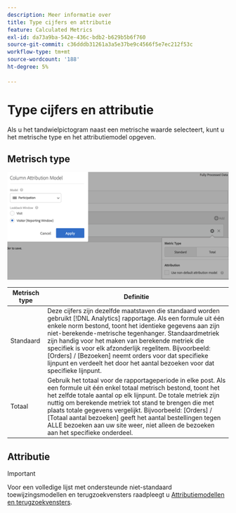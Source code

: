 ```yaml
---
description: Meer informatie over
title: Type cijfers en attributie
feature: Calculated Metrics
exl-id: da73a9ba-542e-436c-bdb2-b629b5b6f760
source-git-commit: c36dddb31261a3a5e37be9c4566f5e7ec212f53c
workflow-type: tm+mt
source-wordcount: '188'
ht-degree: 5%

---
```


# Type cijfers en attributie

Als u het tandwielpictogram naast een metrische waarde selecteert, kunt u het metrische type en het attributiemodel opgeven.

## Metrisch type

![](assets/cm_type_alloc.png)

| Metrisch type | Definitie |
|---|---|
| Standaard | Deze cijfers zijn dezelfde maatstaven die standaard worden gebruikt [!DNL Analytics] rapportage. Als een formule uit één enkele norm bestond, toont het identieke gegevens aan zijn niet-berekende-metrische tegenhanger. Standaardmetriek zijn handig voor het maken van berekende metriek die specifiek is voor elk afzonderlijk regelitem. Bijvoorbeeld: [Orders] / [Bezoeken] neemt orders voor dat specifieke lijnpunt en verdeelt het door het aantal bezoeken voor dat specifieke lijnpunt. |
| Totaal | Gebruik het totaal voor de rapportageperiode in elke post. Als een formule uit één enkel totaal metrisch bestond, toont het het zelfde totale aantal op elk lijnpunt. De totale metriek zijn nuttig om berekende metriek tot stand te brengen die met plaats totale gegevens vergelijkt. Bijvoorbeeld: [Orders] / [Totaal aantal bezoeken] geeft het aantal bestellingen tegen ALLE bezoeken aan uw site weer, niet alleen de bezoeken aan het specifieke onderdeel. |

## Attributie

>[!IMPORTANT]
>Voor een volledige lijst met ondersteunde niet-standaard toewijzingsmodellen en terugzoekvensters raadpleegt u [Attributiemodellen en terugzoekvensters](/help/analysis-workspace/attribution/models.md).
